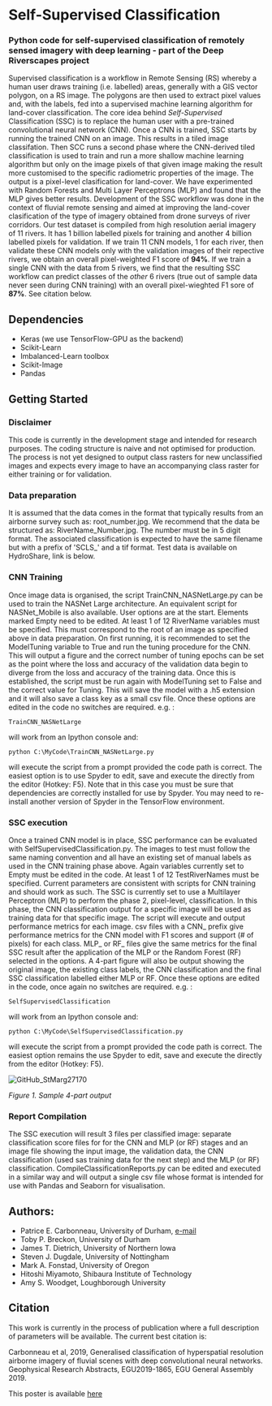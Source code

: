 # Self-Supervised Classification
### Python code for self-supervised classification of remotely sensed imagery with deep learning - part of the Deep Riverscapes project
Supervised classification is a workflow in Remote Sensing (RS) whereby a human user draws training (i.e. labelled) areas, generally with a GIS vector polygon, on a RS image.  The polygons are then used to extract pixel values and, with the labels, fed into a supervised machine learning algorithm for land-cover classification.  The core idea behind *Self-Supervised* Classification (SSC) is to replace the human user with a pre-trained convolutional neural network (CNN).    Once a CNN is trained, SSC starts by running the trained CNN on an image.  This results in a tiled image classifation.  Then SCC runs a second phase where the CNN-derived tiled classification is used to train and run a more shallow machine learning algorithm but only on the image pixels of that given image making the result more customised to the specific radiometric properties of the image.   The output is a pixel-level clasification for land-cover.  We have experimented with Random Forests and Multi Layer Perceptrons (MLP) and found that the MLP gives better results.  Development of the SSC workflow was done in the context of fluvial remote sensing and aimed at improving the land-cover clasification of the type of imagery obtained from drone surveys of river corridors.  Our test dataset is compiled from high resolution aerial imagery of 11 rivers.  It has 1 billion labelled pixels for training and another 4 billion labelled pixels for validation.  If we train 11 CNN models, 1 for each river, then validate these CNN models only with the validation images of their repective rivers, we obtain an overall pixel-weighted F1 score of **94%**.  If we train a single CNN with the data from 5 rivers, we find that the resulting SSC workflow can predict classes of the *other* 6 rivers (true out of sample data never seen during CNN training) with an overall pixel-wieghted F1 sore of **87%**. See citation below.

 ## Dependencies
* Keras (we use TensorFlow-GPU as the backend)
* Scikit-Learn
* Imbalanced-Learn toolbox 
* Scikit-Image
* Pandas

## Getting Started

### Disclaimer
This code is currently in the development stage and intended for research purposes.  The coding structure is naive and not optimised for production.  The process is not yet designed to output class rasters for new unclassified images and expects every image to have an accompanying class raster for either training or for validation. 

### Data preparation
It is assumed that the data comes in the format that typically results from an airborne survey such as: root_number.jpg.   We recommend that the data be structured as: RiverName_Number.jpg.  The number must be in 5 digit format.  The associated classification is expected to have the same filename but with a prefix of 'SCLS_' and a tif format. Test data is available on HydroShare, link is below.  

### CNN Training
Once image data is organised, the script TrainCNN_NASNetLarge.py can be used to train the NASNet Large architecture.  An equivalent script for NASNet_Mobile is also available.  User options are at the start.  Elements marked Empty need to be edited.  At least 1 of 12  RiverName variables must be specified.  This must correspond to the root of an image as specified above in data preparation.  On first running, it is recommended to set the ModelTuning variable to True and run the tuning procedure for the CNN.  This will output a figure and the correct number of tuning epochs can be set as the point where the loss and accuracy of the validation data begin to diverge from the loss and accuracy of the training data.  Once this is established, the script must be run again with ModelTuning set to False and the correct value for Tuning. This will save the model with a .h5 extension and it will also save a class key as a small csv file. Once these options are edited in the code no switches are required. e.g. :
```
TrainCNN_NASNetLarge
```
will work from an Ipython console and:
```
python C:\MyCode\TrainCNN_NASNetLarge.py
```
will execute the script from a prompt provided the code path is correct.  The easiest option is to use Spyder to edit, save and execute the directly from the editor (Hotkey: F5). Note that in this case you must be sure that dependencies are correctly installed for use by Spyder.  You may need to re-install another version of Spyder in the TensorFlow environment.

### SSC execution
Once a trained CNN model is in place, SSC performance can be evaluated with SelfSupervisedClassification.py.  The images to test must follow the same naming convention and all have an existing set of manual labels as used in the CNN training phase above.   Again variables currently set to Empty must be edited in the code.  At least 1 of 12 TestRiverNames must be specified.  Current parameters are consistent with scripts for CNN training and should work as such.  The SSC is currently set to use a Multilayer Perceptron (MLP) to perform the phase 2, pixel-level, classification.  In this phase, the CNN classification output for a specific image will be used as training data for that specific image.  The script will execute and output performance metrics for each image.  csv files with a CNN_ prefix give performance metrics for the CNN model with F1 scores and support (# of pixels) for each class.  MLP_ or RF_ files give the same metrics for the final SSC result after the application of the MLP or the Random Forest (RF) selected in the options. A 4-part figure will also be output showing the original image, the existing class labels, the CNN classification and the final SSC classification labelled either MLP or RF. Once these options are edited in the code, once again no switches are required. e.g. :
```
SelfSupervisedClassification
```
will work from an Ipython console and:
```
python C:\MyCode\SelfSupervisedClassification.py
```
will execute the script from a prompt provided the code path is correct.  The easiest option remains the use Spyder to edit, save and execute the directly from the editor (Hotkey: F5). 

![GitHub_StMarg27170](https://user-images.githubusercontent.com/47110600/56954226-31d59e00-6b36-11e9-92ff-6ab1e5489597.png)

*Figure 1. Sample 4-part output*

### Report Compilation
The SSC execution will result 3 files per classified image: separate classification score files for for the CNN and MLP (or RF) stages and an image file showing the input image, the validation data, the CNN classification (used sas training data for the next step) and the MLP (or RF) classification. CompileClassificationReports.py can be edited and executed in a similar way and will output a single csv file whose format is intended for use with Pandas and Seaborn for visualisation.  







## Authors:
 - Patrice E. Carbonneau, University of Durham, [e-mail](mailto:patrice.carbonneau@durham.ac.uk)
 - Toby P. Breckon, University of Durham
 - James T. Dietrich, University of Northern Iowa
 - Steven J. Dugdale, University of Nottingham
 - Mark A. Fonstad, University of Oregon
 - Hitoshi Miyamoto, Shibaura Institute of Technology
 - Amy S. Woodget, Loughborough University
 
 ## Citation
 This work is currently in the process of publication where a full description of parameters will be available.  The current best citation is:
 
Carbonneau et al, 2019, Generalised classification of hyperspatial resolution airborne imagery of fluvial scenes with deep convolutional neural networks. Geophysical Research Abstracts, EGU2019-1865, EGU General Assembly 2019.

This poster is available [here](https://drive.google.com/drive/folders/14nc600DprwxXdzHvIMdLBLH_xVX8pe30?usp=sharing)
 
 
 


